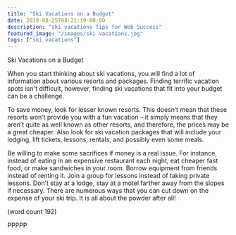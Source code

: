 ```yaml
---
title: "Ski Vacations on a Budget"
date: 2019-08-25T08:21:19-08:00
description: "ski vacations Tips for Web Success"
featured_image: "/images/ski vacations.jpg"
tags: ["ski vacations"]
---
```


Ski Vacations on a Budget

When you start thinking about ski vacations, you will 
find a lot of information about various resorts and 
packages. Finding terrific vacation spots isn't difficult, 
however, finding ski vacations that fit into your budget 
can be a challenge.

To save money, look for lesser known resorts. This 
doesn’t mean that these resorts won’t provide you 
with a fun vacation – it simply means that they aren’t 
quite as well known as other resorts, and therefore, 
the prices may be a great cheaper. Also look for ski 
vacation packages that will include your lodging, lift 
tickets, lessons, rentals, and possibly even some 
meals. 

Be willing to make some sacrifices if money is a real 
issue. For instance, instead of eating in an expensive 
restaurant each night, eat cheaper fast food, or make 
sandwiches in your room. Borrow equipment from 
friends instead of renting it. Join a group for lessons 
instead of taking private lessons. Don’t stay at a 
lodge, stay at a motel farther away from the slopes 
if necessary. There are numerous ways that you can 
cut down on the expense of your ski trip. It is all about 
the powder after all!

(word count 192)

PPPPP

